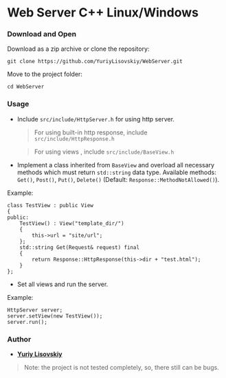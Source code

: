 # Web Server C++ Linux/Windows

### Download and Open

Download as a zip archive or clone the repository:

```
git clone https://github.com/YuriyLisovskiy/WebServer.git
```
Move to the project folder:
```
cd WebServer
```

### Usage
* Include `src/include/HttpServer.h` for using http server.
    > For using built-in http response, include `src/include/HttpResponse.h`
    
    > For using views , include `src/include/BaseView.h`
* Implement a class inherited from `BaseView` and overload all 
necessary methods which must return `std::string` data type. Available methods: `Get()`, `Post()`, `Put()`, `Delete()`
(Default: `Response::MethodNotAllowed()`).

Example:

```
class TestView : public View
{
public:
	TestView() : View("template_dir/")
	{
		this->url = "site/url";
	};
	std::string Get(Request& request) final
	{
		return Response::HttpResponse(this->dir + "test.html");
	}
};
```
* Set all views and run the server.

Example:
```
HttpServer server;
server.setView(new TestView());
server.run();
```

### Author

* **[Yuriy Lisovskiy](https://github.com/YuriyLisovskiy)**

> Note: the project is not tested completely, so, there still can be bugs.